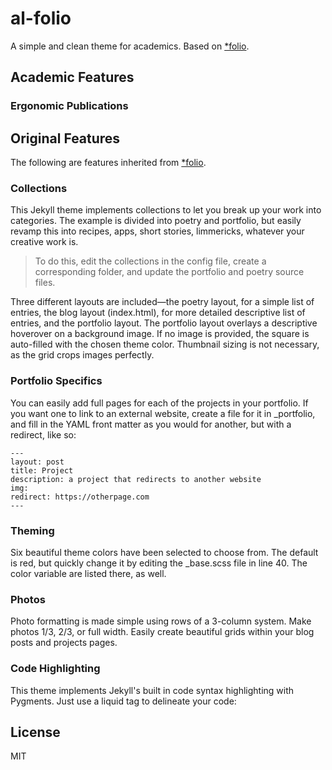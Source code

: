 # al-folio
A simple and clean theme for academics. Based on [\*folio](http://liabogoev.com/-folio).

## Academic Features

### Ergonomic Publications



## Original Features
The following are features inherited from [\*folio](http://liabogoev.com/-folio).

### Collections
This Jekyll theme implements collections to let you break up your work into categories. The example is divided into poetry and portfolio, but easily revamp this into recipes, apps, short stories, limmericks, whatever your creative work is.
> To do this, edit the collections in the config file, create a corresponding folder, and update the portfolio and poetry source files.

Three different layouts are included—the poetry layout, for a simple list of entries, the blog layout (index.html), for more detailed descriptive list of entries, and the portfolio layout. The portfolio layout overlays a descriptive hoverover on a background image. If no image is provided, the square is auto-filled with the chosen theme color. Thumbnail sizing is not necessary, as the grid crops images perfectly.

### Portfolio Specifics
You can easily add full pages for each of the projects in your portfolio. If you want one to link to an external website, create a file for it in \_portfolio, and  fill in the YAML front matter as you would for another, but with a redirect, like so:

	---
	layout: post
	title: Project
	description: a project that redirects to another website
	img:
	redirect: https://otherpage.com
	---

### Theming
Six beautiful theme colors have been selected to choose from. The default is red, but quickly change it by editing the \_base.scss file in line 40. The color variable are listed there, as well.

### Photos
Photo formatting is made simple using rows of a 3-column system. Make photos 1/3, 2/3, or full width. Easily create beautiful grids within your blog posts and projects pages.

### Code Highlighting
This theme implements Jekyll's built in code syntax highlighting with Pygments. Just use a liquid tag to delineate your code:

## License

MIT
